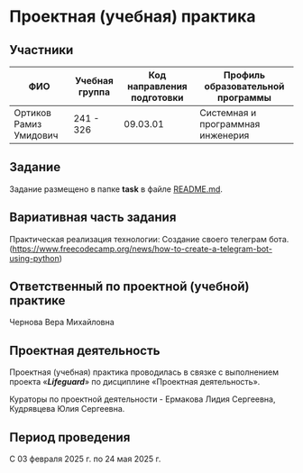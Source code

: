 # Проектная (учебная) практика

## Участники

| ФИО | Учебная группа | Код направления подготовки | Профиль образовательной программы |
|-|-|-|-|
| Ортиков Рамиз Умидович | 241 - 326|09.03.01|Системная и программная инженерия|


## Задание

Задание размещено в папке **task** в файле [README.md](task/README.md).

## Вариативная часть задания

Практическая реализация технологии: Создание своего телеграм бота. (https://www.freecodecamp.org/news/how-to-create-a-telegram-bot-using-python)

## Ответственный по проектной (учебной) практике
Чернова Вера Михайловна

## Проектная деятельность

Проектная (учебная) практика проводилась в связке с выполнением проекта «***Lifeguard***» по дисциплине «Проектная деятельность».

Кураторы по проектной деятельности - Ермакова Лидия Сергеевна, Кудрявцева Юлия Сергеевна.

## Период проведения

С 03 февраля 2025 г. по 24 мая 2025 г.
